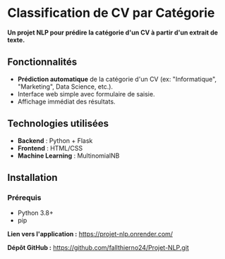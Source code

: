 # Classification de CV par Catégorie

**Un projet NLP pour prédire la catégorie d'un CV à partir d'un extrait de texte.**

## Fonctionnalités
- **Prédiction automatique** de la catégorie d'un CV (ex: "Informatique", "Marketing", Data Science, etc.).
- Interface web simple avec formulaire de saisie.
- Affichage immédiat des résultats.

## Technologies utilisées
- **Backend** : Python + Flask
- **Frontend** : HTML/CSS
- **Machine Learning** : MultinomialNB

## Installation
### Prérequis
- Python 3.8+
- pip

**Lien vers l'application :**  https://projet-nlp.onrender.com/

**Dépôt GitHub :** https://github.com/fallthierno24/Projet-NLP.git

